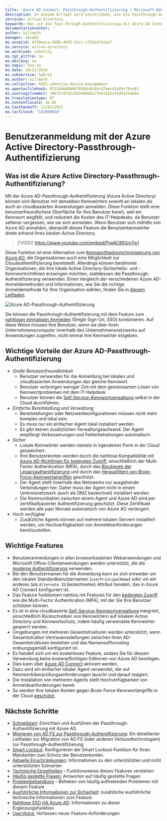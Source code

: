 ```yaml
---
title: 'Azure AD Connect: Passthrough-Authentifizierung | Microsoft-Dokumentation'
description: In diesem Artikel wird beschrieben, wie die Passthrough-Authentifizierung mit Azure Active Directory (Azure AD) funktioniert und wie sie Azure AD-Anmeldungen durch die Überprüfung von Benutzerkennwörtern anhand des lokalen Active Directory ermöglicht.
services: active-directory
keywords: Was ist die Pass-Through-Authentifizierung mit Azure AD Connect?, Active Directory installieren, erforderliche Komponenten für Azure AD, SSO, Single Sign-On, einmaliges Anmelden
documentationcenter: ''
author: billmath
manager: daveba
ms.assetid: 9f994aca-6088-40f5-b2cc-c753a4f41da7
ms.service: active-directory
ms.workload: identity
ms.tgt_pltfrm: na
ms.devlang: na
ms.topic: how-to
ms.date: 10/21/2018
ms.subservice: hybrid
ms.author: billmath
ms.collection: M365-identity-device-management
ms.openlocfilehash: 0253debd0b667838dc0cb4cd7aec41a29cf9ce81
ms.sourcegitcommit: 106f5c9fa5c6d3498dd1cfe63181a7ed4125ae6d
ms.translationtype: HT
ms.contentlocale: de-DE
ms.lasthandoff: 11/02/2021
ms.locfileid: "131059016"
---
```

# <a name="user-sign-in-with-azure-active-directory-pass-through-authentication"></a>Benutzeranmeldung mit der Azure Active Directory-Passthrough-Authentifizierung

## <a name="what-is-azure-active-directory-pass-through-authentication"></a>Was ist die Azure Active Directory-Passthrough-Authentifizierung?

Mit der Azure AD-Passthrough-Authentifizierung (Azure Active Directory) können sich Benutzer mit denselben Kennwörtern sowohl an lokalen als auch an cloudbasierten Anwendungen anmelden. Diese Funktion stellt eine benutzerfreundlichere Oberfläche für Ihre Benutzer bereit, weil ein Kennwort wegfällt, und reduziert die Kosten des IT-Helpdesks, da Benutzer seltener vergessen, wie sie sich anmelden. Wenn Benutzer sich mithilfe von Azure AD anmelden, überprüft dieses Feature die Benutzerkennwörter direkt anhand Ihres lokalen Active Directory.

>[!VIDEO https://www.youtube.com/embed/PyeAC85Gm7w]

Diese Funktion ist eine Alternative zum [Kennworthashsynchronisierung von Azure AD](how-to-connect-password-hash-synchronization.md), die Organisationen auch eine Möglichkeit zur Cloudauthentifizierung bereitstellt. Allerdings können bestimmte Organisationen, die ihre lokale Active Directory-Sicherheits- und -Kennwortrichtlinien erzwingen möchten, stattdessen die Passthrough-Authentifizierung verwenden. Einen Vergleich der verschiedenen Azure AD-Anmeldemethoden und Informationen, wie Sie die richtige Anmeldemethode für Ihre Organisation wählen, finden Sie in [diesem Leitfaden](./choose-ad-authn.md).

![Azure AD-Passthrough-Authentifizierung](./media/how-to-connect-pta/pta1.png)

Sie können die Passthrough-Authentifizierung mit dem Feature zum [nahtlosen einmaligen Anmelden](how-to-connect-sso.md) (Single Sign-On, SSO) kombinieren. Auf diese Weise müssen Ihre Benutzer, wenn sie über ihren Unternehmenscomputer innerhalb des Unternehmensnetzwerks auf Anwendungen zugreifen, nicht einmal ihre Kennwörter eingeben.

## <a name="key-benefits-of-using-azure-ad-pass-through-authentication"></a>Wichtige Vorteile der Azure AD-Passthrough-Authentifizierung

- *Große Benutzerfreundlichkeit*
  - Benutzer verwenden für die Anmeldung bei lokalen und cloudbasierten Anwendungen das gleiche Kennwort.
  - Benutzer verbringen weniger Zeit mit dem gemeinsamen Lösen von Kennwortproblemen mit dem IT-Helpdesk
  - Benutzer können die [Self-Service-Kennwortverwaltung](../authentication/concept-sspr-howitworks.md) selbst in der Cloud durchführen.
- *Einfache Bereitstellung und Verwaltung*
  - Bereitstellungen oder Netzwerkkonfigurationen müssen nicht mehr komplex und lokal sein.
  - Es muss nur ein einfacher Agent lokal installiert werden.
  - Es gibt keinen zusätzlichen Verwaltungsaufwand. Der Agent empfängt Verbesserungen und Fehlerbehebungen automatisch.
- *Sicher*
  - Lokale Kennwörter werden niemals in irgendeiner Form in der Cloud gespeichert.
  - Ihre Benutzerkonten werden durch die nahtlose Kompatibilität mit [Azure AD-Richtlinien für bedingten Zugriff](../conditional-access/overview.md), einschließlich der Multi-Factor Authentication (MFA), durch das [Blockieren der Legacyauthentifizierung](../conditional-access/concept-conditional-access-conditions.md) und durch das [Herausfiltern von Brute-Force-Kennwortangriffen](../authentication/howto-password-smart-lockout.md) geschützt.
  - Der Agent stellt innerhalb des Netzwerks nur ausgehende Verbindungen her. Daher muss der Agent nicht in einem Umkreisnetzwerk (auch als DMZ bezeichnet) installiert werden.
  - Die Kommunikation zwischen einem Agent und Azure AD wird per zertifikatbasierter Authentifizierung geschützt. Diese Zertifikate werden alle paar Monate automatisch von Azure AD verlängert.
- *Hoch verfügbar*
  - Zusätzliche Agents können auf mehrere lokalen Servern installiert werden, um Hochverfügbarkeit von Anmeldeanforderungen bereitzustellen.

## <a name="feature-highlights"></a>Wichtige Features

- Benutzeranmeldungen in allen browserbasierten Webanwendungen und Microsoft Office-Clientanwendungen werden unterstützt, die die [moderne Authentifizierung](https://aka.ms/modernauthga) verwenden.
- Bei den Benutzernamen für die Anmeldung kann es sich entweder um den lokalen Standardbenutzernamen (`userPrincipalName`) oder um ein anderes (als `Alternate ID` bezeichnetes) Attribut handeln, das in Azure AD Connect konfiguriert ist.
- Das Feature funktioniert nahtlos mit Features für den [bedingten Zugriff](../conditional-access/overview.md) wie die Multi-Factor Authentication (MFA), mit der Sie Ihre Benutzer schützen können.
- Es ist in eine cloudbasierte [Self-Service-Kennwortverwaltung](../authentication/concept-sspr-howitworks.md) integriert, einschließlich Rückschreiben von Kennwörtern auf lokalem Active Directory und Kennwortschutz, indem häufig verwendete Kennwörter gesperrt werden.
- Umgebungen mit mehreren Gesamtstrukturen werden unterstützt, wenn Gesamtstruktur-Vertrauensstellungen zwischen Ihren AD-Gesamtstrukturen bestehen und das Namensuffixrouting ordnungsgemäß konfiguriert ist.
- Es handelt sich um ein kostenloses Feature, sodass Sie für dessen Verwendung keine kostenpflichtigen Editionen von Azure AD benötigen.
- Dies kann über [Azure AD Connect](whatis-hybrid-identity.md) aktiviert werden.
- Dazu wird ein einfacher lokaler Agent verwendet, der auf Kennwortüberprüfungsanforderungen lauscht und darauf reagiert.
- Die Installation von mehreren Agents stellt Hochverfügbarkeit von Anmeldeanforderungen bereit.
- So werden Ihre lokalen Konten gegen Brute-Force-Kennwortangriffe in der Cloud [geschützt](../authentication/howto-password-smart-lockout.md).

## <a name="next-steps"></a>Nächste Schritte

- [Schnellstart](how-to-connect-pta-quick-start.md): Einrichten und Ausführen der Passthrough-Authentifizierung mit Azure AD.
- [Migrieren von AD FS zur Passthrough-Authentifizierung](https://github.com/Identity-Deployment-Guides/Identity-Deployment-Guides/blob/master/Authentication/Migrating%20from%20Federated%20Authentication%20to%20Pass-through%20Authentication.docx?raw=true): Ein detaillierter Leitfaden zur Migration von AD FS (oder anderen Verbundtechnologien) zur Passthrough-Authentifizierung
- [Smart Lockout](../authentication/howto-password-smart-lockout.md): Konfigurieren der Smart Lockout-Funktion für Ihren Mandanten zum Schutz der Benutzerkonten.
- [Aktuelle Einschränkungen](how-to-connect-pta-current-limitations.md): Informationen zu den unterstützten und nicht unterstützten Szenarien
- [Technische Einzelheiten](how-to-connect-pta-how-it-works.md) – Funktionsweise dieses Features verstehen
- [Häufig gestellte Fragen:](how-to-connect-pta-faq.yml)  Antworten auf häufig gestellte Fragen
- [Problembehandlung](tshoot-connect-pass-through-authentication.md) – Beheben von häufig auftretenden Problemen mit diesem Feature
- [Ausführliche Informationen zur Sicherheit](how-to-connect-pta-security-deep-dive.md): zusätzliche ausführliche technische Informationen zum Feature.
- [Nahtlose SSO mit Azure AD](how-to-connect-sso.md): Informationen zu dieser Ergänzungsfunktion
- [UserVoice:](https://feedback.azure.com/d365community/forum/22920db1-ad25-ec11-b6e6-000d3a4f0789)  Verfassen neuer Feature-Anforderungen